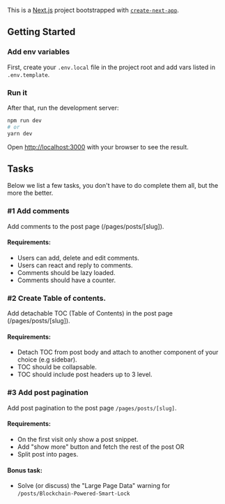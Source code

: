 This is a [Next.js](https://nextjs.org/) project bootstrapped with [`create-next-app`](https://github.com/vercel/next.js/tree/canary/packages/create-next-app).

## Getting Started

### Add env variables

First, create your `.env.local` file in the project root and add vars listed in `.env.template`.

### Run it

After that, run the development server:

```bash
npm run dev
# or
yarn dev
```

Open [http://localhost:3000](http://localhost:3000) with your browser to see the result.

## Tasks
Below we list a few tasks, you don't have to do complete them all, but the more the better. 

### #1 Add comments

Add comments to the post page (/pages/posts/[slug]).

#### Requirements:

- Users can add, delete and edit comments.
- Users can react and reply to comments.
- Comments should be lazy loaded.
- Comments should have a counter.

### #2 Create Table of contents.

Add detachable TOC (Table of Contents) in the post page (/pages/posts/[slug]).

#### Requirements:

- Detach TOC from post body and attach to another component of your choice (e.g sidebar).
- TOC should be collapsable.
- TOC should include post headers up to 3 level.

### #3 Add post pagination

Add post pagination to the post page `/pages/posts/[slug]`.

#### Requirements:

- On the first visit only show a post snippet.
- Add "show more" button and fetch the rest of the post OR
- Split post into pages.

#### Bonus task:

- Solve (or discuss) the "Large Page Data" warning for `/posts/Blockchain-Powered-Smart-Lock`
